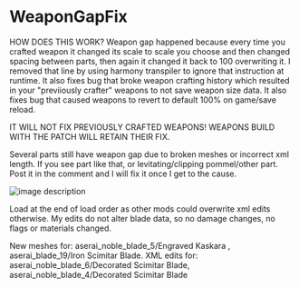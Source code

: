 # WeaponGapFix

HOW DOES THIS WORK?
Weapon gap happened because every time you crafted weapon it changed its scale to scale you choose and then changed spacing between parts, then again it changed it back to 100 overwriting it. I removed that line by using harmony transpiler to ignore that instruction at runtime. 
It also fixes bug that broke weapon crafting history which resulted in your "previiously crafter" weapons to not save weapon size data. It also fixes bug that caused weapons to revert to default 100% on game/save reload.

IT WILL NOT FIX PREVIOUSLY CRAFTED WEAPONS! WEAPONS BUILD WITH THE PATCH WILL RETAIN THEIR FIX.

Several parts still have weapon gap due to broken meshes or incorrect xml length. If you see part like that, or levitating/clipping pommel/other part. Post it in the comment and I will fix it once I get to the cause.

![image description](https://i.imgur.com/4ypHWzA.gif)

Load at the end of load order as other mods could overwrite xml edits otherwise. My edits do not alter blade data, so no damage changes, no flags or materials changed. 

New meshes for: aserai_noble_blade_5/Engraved Kaskara , aserai_blade_19/Iron Scimitar Blade.
XML edits for: aserai_noble_blade_6/Decorated Scimitar Blade, aserai_noble_blade_4/Decorated Scimitar Blade

